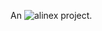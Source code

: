 An ![alinex][alinexgithubio] project.

[alinexgithubio]: <http://alinex.github.io/images/Alinex-200.png> "my logo"